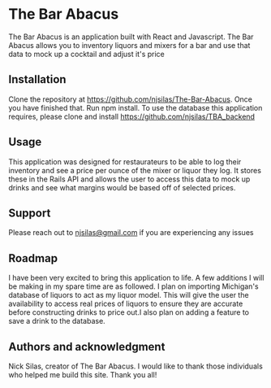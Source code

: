 # The Bar Abacus

The Bar Abacus is an application built with React and Javascript. The Bar Abacus allows you to inventory liquors and mixers for a bar and use that data to mock up a cocktail and adjust it's price

## Installation

Clone the repository at https://github.com/njsilas/The-Bar-Abacus.
Once you have finished that. Run npm install. To use the database this application requires, please clone and install https://github.com/njsilas/TBA_backend

## Usage
This application was designed for restaurateurs to be able to log their inventory and see a price per ounce of the mixer or liquor they log. It stores these in the Rails API and allows the user to access this data to mock up drinks and see what margins would be based off of selected prices.

## Support
Please reach out to njsilas@gmail.com if you are experiencing any issues

## Roadmap
I have been very excited to bring this application to life. A few
additions I will be making in my spare time are as followed. I plan on importing Michigan's database of liquors to act as my liquor model. This will give the user the availability to access real prices of liquors to ensure they are accurate before constructing drinks to price out.I also plan on adding a feature to save a drink to the database.

 ## Authors and acknowledgment
 Nick Silas, creator of The Bar Abacus.
 I would like to thank those individuals who helped me build
 this site. Thank you all!

